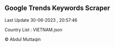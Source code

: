 

## Google Trends Keywords Scraper 
 
Last Update 30-06-2023 , 20:57:46

Country List :
VIETNAM.json



© Abdul Muttaqin 
